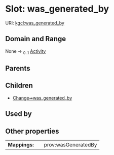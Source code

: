 
# Slot: was_generated_by




URI: [kgcl:was_generated_by](http://w3id.org/kgcl/was_generated_by)


## Domain and Range

None &#8594;  <sub>0..1</sub> [Activity](Activity.md)

## Parents


## Children

 *  [Change➞was_generated_by](Change_was_generated_by.md)

## Used by


## Other properties

|  |  |  |
| --- | --- | --- |
| **Mappings:** | | prov:wasGeneratedBy |

